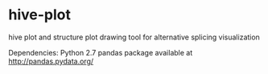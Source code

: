 hive-plot
=========

hive plot and structure plot drawing tool for alternative splicing visualization

Dependencies:
Python 2.7
pandas package available at http://pandas.pydata.org/
